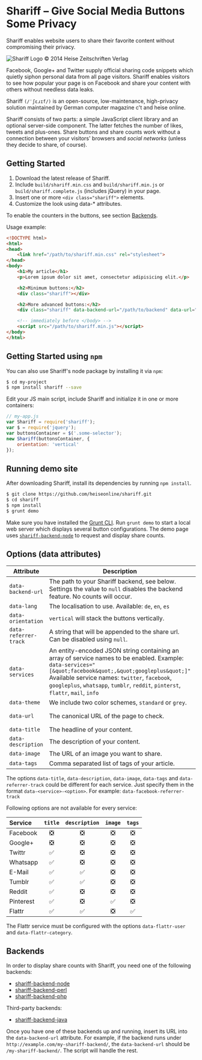 # Shariff – Give Social Media Buttons Some Privacy

Shariff enables website users to share their favorite content without compromising their privacy.

![Shariff Logo © 2014 Heise Zeitschriften Verlag](http://www.heise.de/icons/ho/shariff-logo.png)

Facebook, Google+ and Twitter supply official sharing code snippets which quietly siphon personal data from all page visitors. Shariff enables visitors to see how popular your page is on Facebook and share your content with others without needless data leaks.

Shariff `(/ˈʃɛɹɪf/)` is an open-source, low-maintenance, high-privacy solution maintained by German computer magazine c't and heise online.

Shariff consists of two parts: a simple JavaScript client library and an optional server-side component. The latter fetches the number of likes, tweets and plus-ones. Share buttons and share counts work without a connection between your visitors' browsers and *social networks* (unless they decide to share, of course).

## Getting Started

1. Download the latest release of Shariff.
2. Include `build/shariff.min.css` and `build/shariff.min.js` or `build/shariff.complete.js` (includes jQuery) in your page.
3. Insert one or more `<div class="shariff">` elements.
4. Customize the look using data-* attributes.

To enable the counters in the buttons, see section [Backends](#backends).

Usage example:

```html
<!DOCTYPE html>
<html>
<head>
    <link href="/path/to/shariff.min.css" rel="stylesheet">
</head>
<body>
    <h1>My article</h1>
    <p>Lorem ipsum dolor sit amet, consectetur adipisicing elit.</p>

    <h2>Minimum buttons:</h2>
    <div class="shariff"></div>

    <h2>More advanced buttons:</h2>
    <div class="shariff" data-backend-url="/path/to/backend" data-url="http://www.example.com/my-article.html" data-theme="grey" data-orientation="vertical"></div>

    <!-- immediately before </body> -->
    <script src="/path/to/shariff.min.js"></script>
</body>
</html>
```

## Getting Started using `npm`

You can also use Shariff's node package by installing it via `npm`:

```sh
$ cd my-project
$ npm install shariff --save
```

Edit your JS main script, include Shariff and initialize it in one or more containers:

```js
// my-app.js
var Shariff = require('shariff');
var $ = require('jquery');
var buttonsContainer = $('.some-selector');
new Shariff(buttonsContainer, {
    orientation: 'vertical'
});
```

## Running demo site

After downloading Shariff, install its dependencies by running `npm install`.

```sh
$ git clone https://github.com/heiseonline/shariff.git
$ cd shariff
$ npm install
$ grunt demo 
```

Make sure you have installed the [Grunt CLI](http://gruntjs.com/getting-started#installing-the-cli). Run `grunt demo` to start a local web server which displays several button configurations. The demo page uses [`shariff-backend-node`](https://github.com/heiseonline/shariff-backend-node) to request and display share counts.

## Options (data attributes)

| Attribute        | Description | Default |
|------------------|-------------|---------|
| `data-backend-url` | The path to your Shariff backend, see below. Settings the value to `null` disables the backend feature. No counts will occur.  | `null` |
| `data-lang`      | The localisation to use. Available: `de`, `en`, `es` | `de` |
| `data-orientation` | `vertical` will stack the buttons vertically. | `horizontal`  |
| `data-referrer-track` | A string that will be appended to the share url. Can be disabled using `null`. | `null` |
| `data-services`  | An entity-encoded JSON string containing an array of service names to be enabled. Example: `data-services="[&quot;facebook&quot;,&quot;googleplus&quot;]"` Available service names: `twitter`, `facebook`, `googleplus`, `whatsapp`, `tumblr`, `reddit`, `pinterst`, `flattr`, `mail`, `info` | 'facebook', 'googleplus', 'twitter', 'pinterest', 'reddit', 'tumblr', 'mail', 'info' |
| `data-theme`     | We include two color schemes, `standard` or `grey`. | `standard` |
| `data-url`       | The canonical URL of the page to check. | page's canonical URL or `og:url` or current URL |
| `data-title`     | The headline of your content. | `meta[(name|property)="(og:)?title"]` or the title of the current page. |
| `data-description` | The description of your content. | `meta[(name|property)="(og:)?description"]` |
| `data-image`     | The URL of an image you want to share. | `meta[(name|property)="(og:)?image"]` |
| `data-tags`      | Comma separated list of tags of your article. | `meta[property="article:tag"]` |

The options `data-title`, `data-description`, `data-image`, `data-tags` and `data-referrer-track` could be different for each service. Just specify them in the format `data-<service>-<option>`. For example: `data-facebook-referrer-track`

Following options are not available for every service:

| Service   | `title` | `description` | `image` | `tags` |
|:----------|:-------:|:-------------:|:-------:|:------:|
| Facebook  | :negative_squared_cross_mark: | :negative_squared_cross_mark: | :negative_squared_cross_mark: | :negative_squared_cross_mark: |
| Google+   | :negative_squared_cross_mark: | :negative_squared_cross_mark: | :negative_squared_cross_mark: | :negative_squared_cross_mark: |
| Twittr    | :white_check_mark: | :negative_squared_cross_mark: | :negative_squared_cross_mark: | :negative_squared_cross_mark: |
| Whatsapp  | :white_check_mark: | :negative_squared_cross_mark: | :negative_squared_cross_mark: | :negative_squared_cross_mark: |
| E-Mail    | :white_check_mark: | :white_check_mark: | :negative_squared_cross_mark: | :negative_squared_cross_mark: |
| Tumblr    | :white_check_mark: | :white_check_mark: | :negative_squared_cross_mark: | :negative_squared_cross_mark: |
| Reddit    | :white_check_mark: | :negative_squared_cross_mark: | :negative_squared_cross_mark: | :negative_squared_cross_mark: |
| Pinterest | :white_check_mark: | :negative_squared_cross_mark: | :white_check_mark: | :negative_squared_cross_mark: |
| Flattr    | :white_check_mark: | :white_check_mark: | :negative_squared_cross_mark: | :white_check_mark: |

The Flattr service must be configured with the options `data-flattr-user` and `data-flattr-category`.

## Backends

In order to display share counts with Shariff, you need one of the following backends:

* [shariff-backend-node](http://github.com/heiseonline/shariff-backend-node)
* [shariff-backend-perl](http://github.com/heiseonline/shariff-backend-perl)
* [shariff-backend-php](http://github.com/heiseonline/shariff-backend-php)

Third-party backends:

* [shariff-backend-java](http://github.com/headissue/shariff-backend-java)

Once you have one of these backends up and running, insert its URL into the `data-backend-url` attribute. For example, if the backend runs under `http://example.com/my-shariff-backend/`, the `data-backend-url` should be `/my-shariff-backend/`. The script will handle the rest. 
